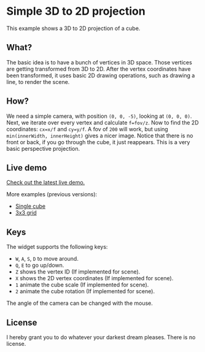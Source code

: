 # Simple 3D to 2D projection

This example shows a 3D to 2D projection of a cube.

## What?

The basic idea is to have a bunch of vertices in 3D space. Those vertices are getting transformed from 3D to 2D. After the vertex coordinates have been transformed, it uses basic 2D drawing operations, such as drawing a line, to render the scene.

## How?

We need a simple camera, with position `(0, 0, -5)`, looking at `(0, 0, 0)`. Next, we iterate over every vertex and calculate `f=fov/z`. Now to find the 2D coordinates: `cx=x/f` and `cy=y/f`. A fov of `200` will work, but using `min(innerWidth, innerHeight)` gives a nicer image. Notice that there is no front or back, if you go through the cube, it just reappears. This is a very basic perspective projection.

## Live demo

[Check out the latest live demo.](https://darkeclipz.github.io/simple-3d-to-2d-projection)

More examples (previous versions):

 * [Single cube](https://darkeclipz.github.io/simple-3d-to-2d-projection/demo-single-cube.html)
 * [3x3 grid](https://darkeclipz.github.io/simple-3d-to-2d-projection/demo-3x3-grid.html)

## Keys

The widget supports the following keys:

 * `W`, `A`, `S`, `D` to move around.
 * `Q`, `E` to go up/down.
 * `Z` shows the vertex ID (If implemented for scene).
 * `X` shows the 2D vertex coordinates (If implemented for scene).
 * `1` animate the cube scale (If implemented for scene).
 * `2` animate the cube rotation (If implemented for scene).

 The angle of the camera can be changed with the mouse.

## License

I hereby grant you to do whatever your darkest dream pleases. There is no license.